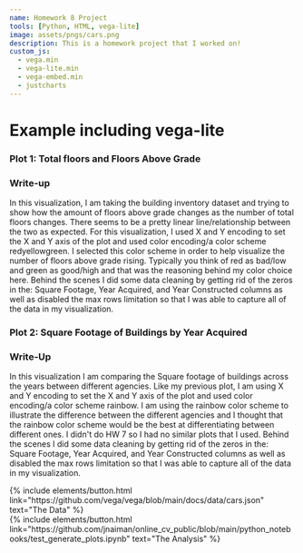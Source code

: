 ```yaml
---
name: Homework 8 Project
tools: [Python, HTML, vega-lite]
image: assets/pngs/cars.png
description: This is a homework project that I worked on!
custom_js:
  - vega.min
  - vega-lite.min
  - vega-embed.min
  - justcharts
---
```



# Example including vega-lite

### Plot 1: Total floors and Floors Above Grade

<vegachart schema-url="{{ site.baseurl }}/assets/json/Total_Floors_Above_Grade.json" style="width: 100%"></vegachart>

### Write-up 

In this visualization, I am taking the building inventory dataset and trying to show how the amount of floors above grade changes as the number of total floors changes. There seems to be a pretty linear line/relationship between the two as expected. For this visualization, I used X and Y encoding to set the X and Y axis of the plot and used color encoding/a color scheme redyellowgreen. I selected this color scheme in order to help visualize the number of floors above grade rising. Typically you think of red as bad/low and green as good/high and that was the reasoning behind my color choice here. Behind the scenes I did some data cleaning by getting rid of the zeros in the: Square Footage, Year Acquired, and Year Constructed columns as well as disabled the max rows limitation so that I was able to capture all of the data in my visualization.

### Plot 2: Square Footage of Buildings by Year Acquired

<vegachart schema-url="{{ site.baseurl }}/assets/json/Year_Acquired_Square_Footage.json" style="width: 100%"></vegachart>

### Write-Up 

In this visualization I am comparing the Square footage of buildings across the years between different agencies. Like my previous plot, I am using X and Y encoding to set the X and Y axis of the plot and used color encoding/a color scheme rainbow. I am using the rainbow color scheme to illustrate the difference between the different agencies and I thought that the rainbow color scheme would be the best at differentiating between different ones. I didn't do HW 7 so I had no similar plots that I used. Behind the scenes I did some data cleaning by getting rid of the zeros in the: Square Footage, Year Acquired, and Year Constructed columns as well as disabled the max rows limitation so that I was able to capture all of the data in my visualization.


<!-- these are written in a combo of html and liquid --> 

<div class="left">
{% include elements/button.html link="https://github.com/vega/vega/blob/main/docs/data/cars.json" text="The Data" %}
</div>

<div class="right">
{% include elements/button.html link="https://github.com/jnaiman/online_cv_public/blob/main/python_notebooks/test_generate_plots.ipynb" text="The Analysis" %}
</div>

